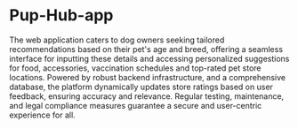 # Pup-Hub-app

The web application caters to dog owners seeking tailored recommendations based on their pet's age and breed, offering a seamless interface for inputting these details and accessing personalized suggestions for food, accessories, vaccination schedules and top-rated pet store locations. Powered by robust backend infrastructure, and a comprehensive database, the platform dynamically updates store ratings based on user feedback, ensuring accuracy and relevance. Regular testing, maintenance, and legal compliance measures guarantee a secure and user-centric experience for all.
